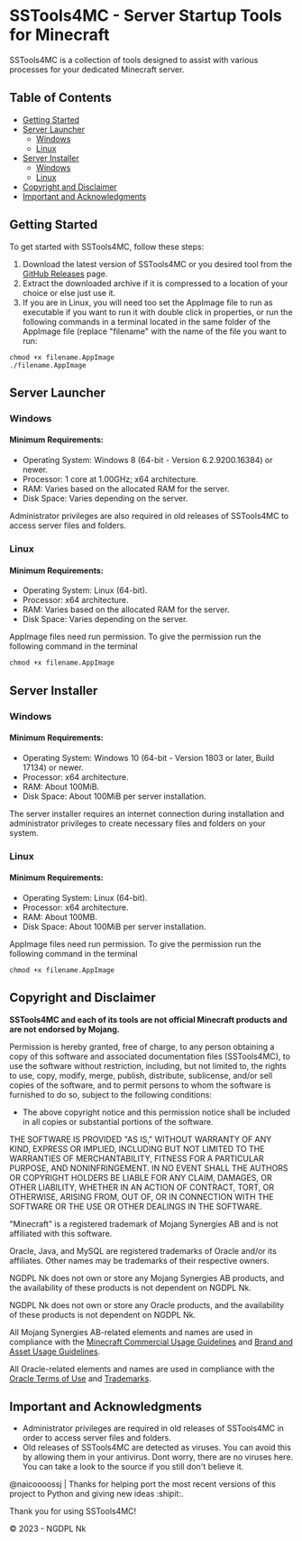 # SSTools4MC - Server Startup Tools for Minecraft

SSTools4MC is a collection of tools designed to assist with various processes for your dedicated Minecraft server.

## Table of Contents
- [Getting Started](#getting-started)
- [Server Launcher](#server-launcher)
  - [Windows](#windows)
  - [Linux](#linux)
- [Server Installer](#server-installer)
  - [Windows](#windows-1)
  - [Linux](#linux-1)
- [Copyright and Disclaimer](#copyright-and-disclaimer)
- [Important and Acknowledgments](#important-and-acknowledgments)

## Getting Started
To get started with SSTools4MC, follow these steps:

1. Download the latest version of SSTools4MC or you desired tool from the [GitHub Releases](https://github.com/NGDPLNk/SSTools4MC/releases/latest) page.
2. Extract the downloaded archive if it is compressed to a location of your choice or else just use it.
3. If you are in Linux, you will need too set the AppImage file to run as executable if you want to run it with double click in properties, or run the following commands in a terminal located in the same folder of the AppImage file (replace "filename" with the name of the file you want to run:

```
chmod +x filename.AppImage
./filename.AppImage
```

## Server Launcher
### Windows
#### Minimum Requirements:
- Operating System: Windows 8 (64-bit - Version 6.2.9200.16384) or newer.
- Processor: 1 core at 1.00GHz; x64 architecture.
- RAM: Varies based on the allocated RAM for the server.
- Disk Space: Varies depending on the server.

Administrator privileges are also required in old releases of SSTools4MC to access server files and folders.

### Linux
#### Minimum Requirements:
- Operating System: Linux (64-bit).
- Processor: x64 architecture.
- RAM: Varies based on the allocated RAM for the server.
- Disk Space: Varies depending on the server.

AppImage files need run permission. To give the permission run the following command in the terminal

```chmod +x filename.AppImage```

## Server Installer
### Windows
#### Minimum Requirements:
- Operating System: Windows 10 (64-bit - Version 1803 or later, Build 17134) or newer.
- Processor: x64 architecture.
- RAM: About 100MiB.
- Disk Space: About 100MiB per server installation.

The server installer requires an internet connection during installation and administrator privileges to create necessary files and folders on your system.

### Linux
#### Minimum Requirements:
- Operating System: Linux (64-bit).
- Processor: x64 architecture.
- RAM: About 100MB.
- Disk Space: About 100MiB per server installation.

AppImage files need run permission. To give the permission run the following command in the terminal

```chmod +x filename.AppImage```

## Copyright and Disclaimer
**SSTools4MC and each of its tools are not official Minecraft products and are not endorsed by Mojang.**

Permission is hereby granted, free of charge, to any person obtaining a copy of this software and associated documentation files (SSTools4MC), to use the software without restriction, including, but not limited to, the rights to use, copy, modify, merge, publish, distribute, sublicense, and/or sell copies of the software, and to permit persons to whom the software is furnished to do so, subject to the following conditions:

- The above copyright notice and this permission notice shall be included in all copies or substantial portions of the software.

THE SOFTWARE IS PROVIDED "AS IS," WITHOUT WARRANTY OF ANY KIND, EXPRESS OR IMPLIED, INCLUDING BUT NOT LIMITED TO THE WARRANTIES OF MERCHANTABILITY, FITNESS FOR A PARTICULAR PURPOSE, AND NONINFRINGEMENT. IN NO EVENT SHALL THE AUTHORS OR COPYRIGHT HOLDERS BE LIABLE FOR ANY CLAIM, DAMAGES, OR OTHER LIABILITY, WHETHER IN AN ACTION OF CONTRACT, TORT, OR OTHERWISE, ARISING FROM, OUT OF, OR IN CONNECTION WITH THE SOFTWARE OR THE USE OR OTHER DEALINGS IN THE SOFTWARE.

"Minecraft" is a registered trademark of Mojang Synergies AB and is not affiliated with this software.

Oracle, Java, and MySQL are registered trademarks of Oracle and/or its affiliates. Other names may be trademarks of their respective owners.

NGDPL Nk does not own or store any Mojang Synergies AB products, and the availability of these products is not dependent on NGDPL Nk.

NGDPL Nk does not own or store any Oracle products, and the availability of these products is not dependent on NGDPL Nk.

All Mojang Synergies AB-related elements and names are used in compliance with the [Minecraft Commercial Usage Guidelines](https://www.minecraft.net/en-us/eula/) and [Brand and Asset Usage Guidelines](https://account.mojang.com/terms?ref=ft#brand).

All Oracle-related elements and names are used in compliance with the [Oracle Terms of Use](https://www.oracle.com/legal/terms.html) and [Trademarks](https://www.oracle.com/legal/trademarks.html).

## Important and Acknowledgments
- Administrator privileges are required in old releases of SSTools4MC in order to access server files and folders.
- Old releases of SSTools4MC are detected as viruses. You can avoid this by allowing them in your antivirus. Dont worry, there are no viruses here. You can take a look to the source if you still don't believe it.

@naicoooossj | Thanks for helping port the most recent versions of this project to Python and giving new ideas :shipit:.

Thank you for using SSTools4MC!

© 2023 - NGDPL Nk
